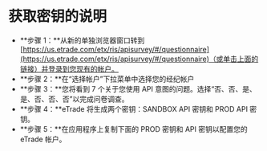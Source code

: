 # **获取密钥的说明**
- **步骤 1：**从新的单独浏览器窗口转到 [https://us.etrade.com/etx/ris/apisurvey/#/questionnaire](https://us.etrade.com/etx/ris/apisurvey/#/questionnaire)（或单击上面的链接）并登录到您现有的帐户。
- **步骤 2：**在“选择帐户”下拉菜单中选择您的经纪帐户
- **步骤 3：**您将看到 7 个关于您使用 API 意图的问题。选择“否、否、是、是、否、否、否”以完成问卷调查。
- **步骤 4：**eTrade 将生成两个密钥：SANDBOX API 密钥和 PROD API 密钥。
- **步骤 5：**在应用程序上复制下面的 PROD 密钥和 API 密钥以配置您的 eTrade 帐户。
